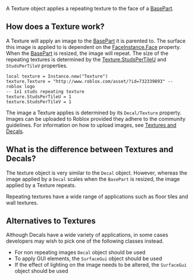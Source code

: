 A Texture object applies a repeating texture to the face of a [BasePart](https://create.roblox.com/docs/reference/engine/classes/BasePart).

## How does a Texture work?

A Texture will apply an image to the [BasePart](https://create.roblox.com/docs/reference/engine/classes/BasePart) it is parented to. The surface
this image is applied to is dependent on the [FaceInstance.Face](https://create.roblox.com/docs/reference/engine/classes/FaceInstance#Face) property.
When the [BasePart](https://create.roblox.com/docs/reference/engine/classes/BasePart) is resized, the image will repeat. The size of the
repeating textures is determined by the [Texture.StudsPerTileU](https://create.roblox.com/docs/reference/engine/classes/Texture#StudsPerTileU) and
`StudsPerTileV` properties.

```
local texture = Instance.new("Texture")
texture.Texture = "http://www.roblox.com/asset/?id=732339893" -- roblox logo
-- 1x1 studs repeating texture
texture.StudsPerTileU = 1
texture.StudsPerTileV = 1
```

The image a Texture applies is determined by its `Decal/Texture` property.
Images can be uploaded to Roblox provided they adhere to the community
guidelines. For information on how to upload images, see
[Textures and Decals](/building-and-visuals/modeling/textures-and-decals).

## What is the difference between Textures and Decals?

The texture object is very similar to the `Decal` object. However, whereas the
image applied by a `Decal` scales when the `BasePart` is resized, the image
applied by a Texture repeats.

Repeating textures have a wide range of applications such as floor tiles and
wall textures.

## Alternatives to Textures

Although Decals have a wide variety of applications, in some cases developers
may wish to pick one of the following classes instead.

- For non repeating images `Decal` object should be used
- To apply GUI elements, the `SurfaceGui` object should be used
- If the effect of lighting on the image needs to be altered, the `SurfaceGui`
  object should be used

[1]: /building-and-visuals/modeling/textures-and-decals